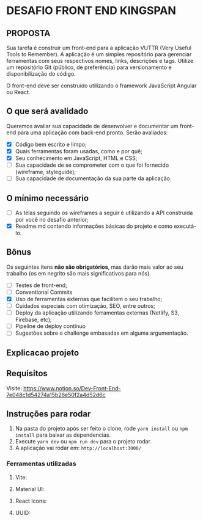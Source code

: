 # DESAFIO FRONT END KINGSPAN

## PROPOSTA

Sua tarefa é construir um front-end para a aplicação VUTTR (Very Useful Tools to Remember). A aplicação é um simples repositório para gerenciar ferramentas com seus respectivos nomes, links, descrições e tags. Utilize um repositório Git (público, de preferência) para versionamento e disponibilização do código.

O front-end deve ser construído utilizando o framework JavaScript Angular ou React. 

## O que será avalidado

Queremos avaliar sua capacidade de desenvolver e documentar um front-end para uma aplicação com back-end pronto. Serão avaliados:

- [X]  Código bem escrito e limpo;
- [X]  Quais ferramentas foram usadas, como e por quê;
- [X]  Seu conhecimento em JavaScript, HTML e CSS;
- [ ]  Sua capacidade de se comprometer com o que foi fornecido (wireframe, styleguide);
- [ ]  Sua capacidade de documentação da sua parte da aplicação.

## O mínimo necessário

- [ ]  As telas seguindo os wireframes a seguir e utilizando a API construída por você no desafio anterior;
- [X]  Readme.md contendo informações básicas do projeto e como executá-lo.

## Bônus


Os seguintes itens **não são obrigatórios**, mas darão mais valor ao seu trabalho (os em negrito são mais significativos para nós).

- [ ]  Testes de front-end;
- [ ]  Conventional Commits
- [x]  Uso de ferramentas externas que facilitem o seu trabalho;
- [ ]  Cuidados especiais com otimização, SEO, entre outros;
- [ ]  Deploy da aplicação utilizando ferramentas externas (Netlify, S3, Firebase, etc);
- [ ]  Pipeline de deploy contínuo
- [ ]  Sugestões sobre o challenge embasadas em alguma argumentação.

## Explicacao projeto



## Requisitos

Visite: https://www.notion.so/Dev-Front-End-7e048c1d54274a15b26e50f2a4d52d6c


## Instruções para rodar

1. Na pasta do projeto após ser feito o clone, rode `yarn install` ou `npm install` para baixar as dependencias.
2. Execute `yarn dev` ou `npm run dev` para o projeto rodar.
3. A aplicação vai rodar em: `http://localhost:3000/`

### Ferramentas utilizadas

1. Vite:

2. Material UI:

3. React Icons:

4. UUID: 
